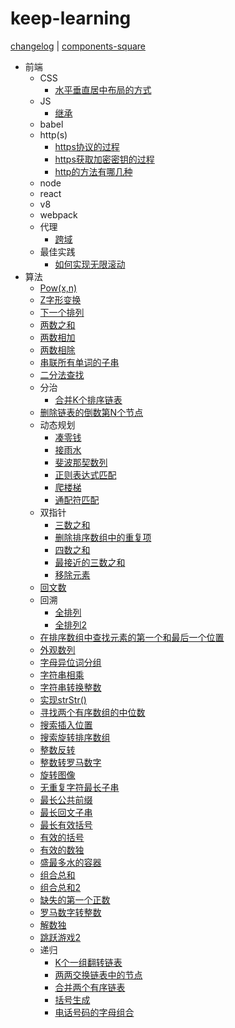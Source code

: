 # keep-learning

[changelog](https://github.com/tolerance-go/keep-learning/blob/master/CHANGELOG.md) | [components-square](https://tolerance-go.github.io/keep-learning/components-square)

- 前端
  - CSS
    - [水平垂直居中布局的方式](https://github.com/tolerance-go/keep-learning/blob/develop/src/前端/CSS/水平垂直居中布局的方式.md)
  - JS
    - [继承](https://github.com/tolerance-go/keep-learning/blob/develop/src/前端/JS/继承.md)
  - babel
  - http(s)
    - [https协议的过程](https://github.com/tolerance-go/keep-learning/blob/develop/src/前端/http(s)/https协议的过程.md)
    - [https获取加密密钥的过程](https://github.com/tolerance-go/keep-learning/blob/develop/src/前端/http(s)/https获取加密密钥的过程.md)
    - [http的方法有哪几种](https://github.com/tolerance-go/keep-learning/blob/develop/src/前端/http(s)/http的方法有哪几种.md)
  - node
  - react
  - v8
  - webpack
  - 代理
    - [跨域](https://github.com/tolerance-go/keep-learning/blob/develop/src/前端/代理/跨域.md)
  - 最佳实践
    - [如何实现无限滚动](https://github.com/tolerance-go/keep-learning/blob/develop/src/前端/最佳实践/如何实现无限滚动.md)
- 算法
  - [Pow(x,n)](https://github.com/tolerance-go/keep-learning/blob/develop/src/算法/Pow(x,n).ts)
  - [Z字形变换](https://github.com/tolerance-go/keep-learning/blob/develop/src/算法/Z字形变换.js)
  - [下一个排列](https://github.com/tolerance-go/keep-learning/blob/develop/src/算法/下一个排列.js)
  - [两数之和](https://github.com/tolerance-go/keep-learning/blob/develop/src/算法/两数之和.js)
  - [两数相加](https://github.com/tolerance-go/keep-learning/blob/develop/src/算法/两数相加.js)
  - [两数相除](https://github.com/tolerance-go/keep-learning/blob/develop/src/算法/两数相除.js)
  - [串联所有单词的子串](https://github.com/tolerance-go/keep-learning/blob/develop/src/算法/串联所有单词的子串.js)
  - [二分法查找](https://github.com/tolerance-go/keep-learning/blob/develop/src/算法/二分法查找.js)
  - 分治
    - [合并K个排序链表](https://github.com/tolerance-go/keep-learning/blob/develop/src/算法/分治/合并K个排序链表.js)
  - [删除链表的倒数第N个节点](https://github.com/tolerance-go/keep-learning/blob/develop/src/算法/删除链表的倒数第N个节点.js)
  - 动态规划
    - [凑零钱](https://github.com/tolerance-go/keep-learning/blob/develop/src/算法/动态规划/凑零钱.js)
    - [接雨水](https://github.com/tolerance-go/keep-learning/blob/develop/src/算法/动态规划/接雨水.ts)
    - [斐波那契数列](https://github.com/tolerance-go/keep-learning/blob/develop/src/算法/动态规划/斐波那契数列.js)
    - [正则表达式匹配](https://github.com/tolerance-go/keep-learning/blob/develop/src/算法/动态规划/正则表达式匹配.js)
    - [爬楼梯](https://github.com/tolerance-go/keep-learning/blob/develop/src/算法/动态规划/爬楼梯.js)
    - [通配符匹配](https://github.com/tolerance-go/keep-learning/blob/develop/src/算法/动态规划/通配符匹配.ts)
  - 双指针
    - [三数之和](https://github.com/tolerance-go/keep-learning/blob/develop/src/算法/双指针/三数之和.js)
    - [删除排序数组中的重复项](https://github.com/tolerance-go/keep-learning/blob/develop/src/算法/双指针/删除排序数组中的重复项.js)
    - [四数之和](https://github.com/tolerance-go/keep-learning/blob/develop/src/算法/双指针/四数之和.js)
    - [最接近的三数之和](https://github.com/tolerance-go/keep-learning/blob/develop/src/算法/双指针/最接近的三数之和.js)
    - [移除元素](https://github.com/tolerance-go/keep-learning/blob/develop/src/算法/双指针/移除元素.js)
  - [回文数](https://github.com/tolerance-go/keep-learning/blob/develop/src/算法/回文数.js)
  - 回溯
    - [全排列](https://github.com/tolerance-go/keep-learning/blob/develop/src/算法/回溯/全排列.ts)
    - [全排列2](https://github.com/tolerance-go/keep-learning/blob/develop/src/算法/回溯/全排列2.ts)
  - [在排序数组中查找元素的第一个和最后一个位置](https://github.com/tolerance-go/keep-learning/blob/develop/src/算法/在排序数组中查找元素的第一个和最后一个位置.js)
  - [外观数列](https://github.com/tolerance-go/keep-learning/blob/develop/src/算法/外观数列.js)
  - [字母异位词分组](https://github.com/tolerance-go/keep-learning/blob/develop/src/算法/字母异位词分组.ts)
  - [字符串相乘](https://github.com/tolerance-go/keep-learning/blob/develop/src/算法/字符串相乘.ts)
  - [字符串转换整数](https://github.com/tolerance-go/keep-learning/blob/develop/src/算法/字符串转换整数.js)
  - [实现strStr()](https://github.com/tolerance-go/keep-learning/blob/develop/src/算法/实现strStr().js)
  - [寻找两个有序数组的中位数](https://github.com/tolerance-go/keep-learning/blob/develop/src/算法/寻找两个有序数组的中位数.js)
  - [搜索插入位置](https://github.com/tolerance-go/keep-learning/blob/develop/src/算法/搜索插入位置.js)
  - [搜索旋转排序数组](https://github.com/tolerance-go/keep-learning/blob/develop/src/算法/搜索旋转排序数组.js)
  - [整数反转](https://github.com/tolerance-go/keep-learning/blob/develop/src/算法/整数反转.js)
  - [整数转罗马数字](https://github.com/tolerance-go/keep-learning/blob/develop/src/算法/整数转罗马数字.js)
  - [旋转图像](https://github.com/tolerance-go/keep-learning/blob/develop/src/算法/旋转图像.ts)
  - [无重复字符最长子串](https://github.com/tolerance-go/keep-learning/blob/develop/src/算法/无重复字符最长子串.js)
  - [最长公共前缀](https://github.com/tolerance-go/keep-learning/blob/develop/src/算法/最长公共前缀.js)
  - [最长回文子串](https://github.com/tolerance-go/keep-learning/blob/develop/src/算法/最长回文子串.js)
  - [最长有效括号](https://github.com/tolerance-go/keep-learning/blob/develop/src/算法/最长有效括号.js)
  - [有效的括号](https://github.com/tolerance-go/keep-learning/blob/develop/src/算法/有效的括号.js)
  - [有效的数独](https://github.com/tolerance-go/keep-learning/blob/develop/src/算法/有效的数独.js)
  - [盛最多水的容器](https://github.com/tolerance-go/keep-learning/blob/develop/src/算法/盛最多水的容器.js)
  - [组合总和](https://github.com/tolerance-go/keep-learning/blob/develop/src/算法/组合总和.js)
  - [组合总和2](https://github.com/tolerance-go/keep-learning/blob/develop/src/算法/组合总和2.js)
  - [缺失的第一个正数](https://github.com/tolerance-go/keep-learning/blob/develop/src/算法/缺失的第一个正数.ts)
  - [罗马数字转整数](https://github.com/tolerance-go/keep-learning/blob/develop/src/算法/罗马数字转整数.js)
  - [解数独](https://github.com/tolerance-go/keep-learning/blob/develop/src/算法/解数独.js)
  - [跳跃游戏2](https://github.com/tolerance-go/keep-learning/blob/develop/src/算法/跳跃游戏2.ts)
  - 递归
    - [K个一组翻转链表](https://github.com/tolerance-go/keep-learning/blob/develop/src/算法/递归/K个一组翻转链表.js)
    - [两两交换链表中的节点](https://github.com/tolerance-go/keep-learning/blob/develop/src/算法/递归/两两交换链表中的节点.js)
    - [合并两个有序链表](https://github.com/tolerance-go/keep-learning/blob/develop/src/算法/递归/合并两个有序链表.js)
    - [括号生成](https://github.com/tolerance-go/keep-learning/blob/develop/src/算法/递归/括号生成.js)
    - [电话号码的字母组合](https://github.com/tolerance-go/keep-learning/blob/develop/src/算法/递归/电话号码的字母组合.js)
